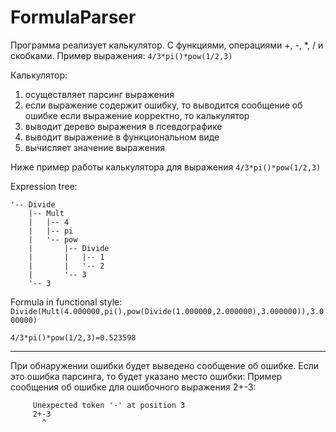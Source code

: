 # FormulaParser
Программа реализует калькулятор. С функциями, операциями +, -, *, / и скобками.
Пример выражения: `4/3*pi()*pow(1/2,3)`

Калькулятор:
1. осуществляет парсинг выражения
2. если выражение содержит ошибку, то выводится сообщение об ошибке
если выражение корректно, то калькулятор
1. выводит дерево выражения в псевдографике
2. выводит выражение в функциональном виде
3. вычисляет значение выражения

Ниже пример работы калькулятора для выражения `4/3*pi()*pow(1/2,3)`

Expression tree: 
```
'-- Divide
	|-- Mult
	|   |-- 4
	|   |-- pi
	|   '-- pow
	|       |-- Divide
	|       |   |-- 1
	|       |   '-- 2
	|       '-- 3
	'-- 3
```
Formula in functional style: `Divide(Mult(4.000000,pi(),pow(Divide(1.000000,2.000000),3.000000)),3.000000)`

`4/3*pi()*pow(1/2,3)=0.523598`

-------------------------------------------------------------
При обнаружении ошибки будет выведено сообщение об ошибке.
Если это ошибка парсинга, то будет указано место ошибки:
Пример сообщения об ошибке для ошибочного выражения 2+-3:
```
     Unexpected token '-' at position 3
     2+-3
       ^
```

